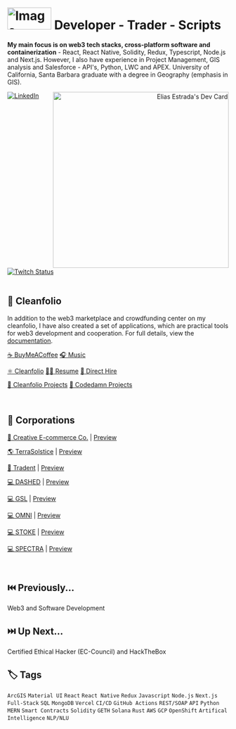 # <img src="https://github.com/elicharlese/elicharlese/assets/61543012/308d0382-d956-4e02-986b-677a6efa4823" alt="Image" style="width: 100px; height:50px; padding: 0px;">  Developer - Trader - Scripts

<p><strong>My main focus is on web3 tech stacks, cross-platform software and containerization</strong> - React, React Native, Solidity, Redux, Typescript, Node.js and Next.js. However, I also have experience in Project Management, GIS analysis and Salesforce - API's, Python, LWC and APEX. University of California, Santa Barbara graduate with a degree in Geography (emphasis in GIS).</p>
<div align="right">
  <a href="https://app.daily.dev/elicharlese">
      <img 
           src="https://api.daily.dev/devcards/190ad0df8bbf423487b08fe4439caae2.png?r=xa8" 
           width="400"
           align="right"
           alt="Elias Estrada's Dev Card"
      />
    </a>
</div>
<div align="left">
  <a href="https://www.linkedin.com/in/elicharlese/">
    <img
      src="https://img.shields.io/static/v1?logo=linkedin&style=flat-square&color=7dbee3&label=LinkedIn&message=%E2%98%86"
      alt="LinkedIn"
    />
  </a>
  <a href="https://www.twitch.tv/bangobongo17">
    <img 
      alt="Twitch Status" 
      src="https://img.shields.io/twitch/status/bangobongo17?color=7dbee3&logoColor=7dbee3&style=flat-square"
    >
  </a>
</div>

<br/>

## 💼 Cleanfolio
In addition to the web3 marketplace and crowdfunding center on my cleanfolio, I have also created a set of applications, which are practical tools for web3 development and cooperation. For full details, view the [documentation](https://cleanfolio.framer.website/docs).

[☕ BuyMeACoffee](https://www.buymeacoffee.com/coachcec)
[🎧 Music](https://linkpop.com/elicharlese)

[⚛️ Cleanfolio](https://cleanfolio.framer.website)
[👨‍💻 Resume](https://www.canva.com/design/DAFWFDwArCI/T_M8S2HVb2ZFpwV9WxNclw/view?utm_content=DAFWFDwArCI&utm_campaign=designshare&utm_medium=link&utm_source=publishsharelink)
[👋 Direct Hire](https://www.upwork.com/workwith/coachcec)

[📂 Cleanfolio Projects](https://github.com/users/elicharlese/projects/10)
[📂 Codedamn Projects](https://github.com/users/elicharlese/projects/11)

<!-- 🔌 [LUMOS]() - [The Good Trading Co.]() -->

<br/>

## 🏢 Corporations

[🛒 Creative E-commerce Co.](https://github.com/Creative-Ecommerce-Co/app) | [Preview](https://cec.framer.ai/contribute)

[🌎 TerraSolstice](https://github.com/TerraSolstice/app) | [Preview](https://ts.framer.ai/contribute)

[🔐 Tradent](https://github.com/Tradent/app) | [Preview](https://tdt.framer.ai/contribute)

[💻 DASHED](https://github.com/DASHED-OS/DASHED) | [Preview](https://dashed.framer.ai/contribute)

[💻 GSL](https://github.com/GSL-AI/GSL) | [Preview](https://gsl.framer.ai/contribute)

[💻 OMNI](https://github.com/OMNI-VISIONS/OMNI) | [Preview](https://omni.framer.ai/contribute)

[💻 STOKE](https://github.com/STOKE-CLI/STOKE) | [Preview](https://stoke.framer.ai/contribute)

[💻 SPECTRA](https://github.com/SPECTRA-SPATIAL/SPECTRA) | [Preview](https://spectra.framer.ai/contribute)

<br/>

## ⏮️ Previously...
Web3 and Software Development

## ⏭️ Up Next...
Certified Ethical Hacker (EC-Council) and HackTheBox

## 🏷️ Tags
`ArcGIS` `Material UI` `React` `React Native` `Redux` `Javascript` `Node.js` `Next.js` `Full-Stack` `SQL` `MongoDB` `Vercel` `CI/CD` `GitHub Actions` `REST/SOAP` `API` `Python` `MERN` `Smart Contracts` `Solidity` `GETH` `Solana` `Rust` `AWS` `GCP` `OpenShift` `Artifical Intelligence` `NLP/NLU`
